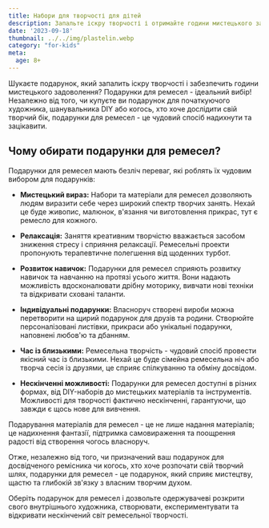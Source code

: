 ```yaml
---
title: Набори для творчості для дітей
description: Запальте іскру творчості і отримайте години мистецького задоволення з ідеальним подарунком для ремесел.
date: '2023-09-18'
thumbnail: ../../img/plastelin.webp
category: "for-kids"
meta:
  age: 8+
---
```

Шукаєте подарунок, який запалить іскру творчості і забезпечить години мистецького задоволення? Подарунки для ремесел - ідеальний вибір! Незалежно від того, чи купуєте ви подарунок для початкуючого художника, шанувальника DIY або когось, хто хоче дослідити свій творчий бік, подарунки для ремесел - це чудовий спосіб надихнути та зацікавити.

## Чому обирати подарунки для ремесел?

Подарунки для ремесел мають безліч переваг, які роблять їх чудовим вибором для подарунків:

- **Мистецький вираз:** Набори та матеріали для ремесел дозволяють людям виразити себе через широкий спектр творчих занять. Нехай це буде живопис, малюнок, в'язання чи виготовлення прикрас, тут є ремесло для кожного.

- **Релаксація:** Заняття креативним творчістю вважається засобом зниження стресу і сприяння релаксації. Ремесельні проекти пропонують терапевтичне полегшення від щоденних турбот.

- **Розвиток навичок:** Подарунки для ремесел сприяють розвитку навичок та навчанню на протязі усього життя. Вони надають можливість вдосконалювати дрібну моторику, вивчати нові техніки та відкривати сховані таланти.

- **Індивідуальні подарунки:** Власноруч створені вироби можна перетворити на щирий подарунок для друзів та родини. Створюйте персоналізовані листівки, прикраси або унікальні подарунки, наповнені любов'ю та дбанням.

- **Час із близькими:** Ремесельна творчість - чудовий спосіб провести якісний час із близькими. Нехай це буде сімейна ремесельна ніч або творча сесія із друзями, це сприяє спілкуванню та обміну досвідом.

- **Нескінченні можливості:** Подарунки для ремесел доступні в різних формах, від DIY-наборів до мистецьких матеріалів та інструментів. Можливості для творчості фактично нескінченні, гарантуючи, що завжди є щось нове для вивчення.

Подарування матеріалів для ремесел - це не лише надання матеріалів; це надихнення фантазії, підтримка самовираження та поощрення радості від створення чогось власноруч.

Отже, незалежно від того, чи призначений ваш подарунок для досвідченого ремісника чи когось, хто хоче розпочати свій творчий шлях, подарунки для ремесел - це подарунок, який сприяє мистецтву, щастю та глибокій зв'язку з власним творчим духом.

Оберіть подарунок для ремесел і дозвольте одержувачеві розкрити свого внутрішнього художника, створювати, експериментувати та відкривати нескінчений світ ремесельної творчості.
